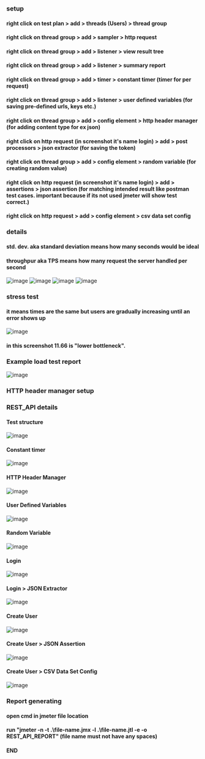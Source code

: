 <h3>setup</h3>

<h4>right click on test plan > add > threads (Users) > thread group</h4>
<h4>right click on thread group > add > sampler > http request</h4>
<h4>right click on thread group > add > listener > view result tree</h4>
<h4>right click on thread group > add > listener > summary report</h4>
<h4>right click on thread group > add > timer > constant timer (timer for per request)</h4>
<h4>right click on thread group > add > listener > user defined variables (for saving pre-defined urls, keys etc.)</h4>
<h4>right click on thread group > add > config element > http header manager (for adding content type for ex json)</h4>
<h4>right click on http request (in screenshot it's name login) > add > post processors > json extractor (for saving the token)</h4>
<h4>right click on thread group > add > config element > random variable (for creating random value)</h4>
<h4>right click on http request (in screenshot it's name login) > add > assertions > json assertion (for matching intended result like postman test cases. important because if its not used jmeter will show test correct.)</h4>
<h4>right click on http request > add > config element > csv data set config</h4>

<h3>details</h3>
<h4>std. dev. aka standard deviation means how many seconds would be ideal</h4>
<h4>throughpur aka TPS means how many request the server handled per second</h4>

![image](https://github.com/ReNayeem/JMeter/assets/96969117/a4375fd2-5dda-4030-ae65-12f35fed2e77)
![image](https://github.com/ReNayeem/JMeter/assets/96969117/f712947b-b2d0-4f97-bdc9-66960855fe3a)
![image](https://github.com/ReNayeem/JMeter/assets/96969117/3fb6687f-aeca-45cb-a40d-ab3114bfb9c6)
![image](https://github.com/ReNayeem/JMeter/assets/96969117/278ba1f7-179c-44e3-b943-01d507dec09c)


<h3>stress test</h3>
<h4>it means times are the same but users are gradually increasing until an error shows up</h4>

![image](https://github.com/ReNayeem/JMeter/assets/96969117/994a456a-29e9-4bf5-8f42-66f93b3503aa)

<h4>in this screenshot 11.66 is "lower bottleneck".</h4>


<h3>Example load test report</h3>

![image](https://github.com/ReNayeem/JMeter/assets/96969117/8bc856e7-e920-484f-95fa-71585e1f1c89)


<h3>HTTP header manager setup</h3>


<h3>REST_API details</h3>
<h4>Test structure</h4>

![image](https://github.com/ReNayeem/JMeter/assets/96969117/c8d53a75-c8e2-4c9d-99d8-72e317a18f47)

<h4>Constant timer</h4>

![image](https://github.com/ReNayeem/JMeter/assets/96969117/ca1fcf4d-60e4-4f99-bd53-e506a396c277)

<h4>HTTP Header Manager</h4>

![image](https://github.com/ReNayeem/JMeter/assets/96969117/707d4055-7b56-4d44-ad7f-6a11a6dda52c)

<h4>User Defined Variables</h4>

![image](https://github.com/ReNayeem/JMeter/assets/96969117/acadbd35-6874-47cc-ab99-4ad90414c94b)

<h4>Random Variable</h4>

![image](https://github.com/ReNayeem/JMeter/assets/96969117/ba6ba9f9-343c-46fb-9b6e-2f3dd176c991)

<h4>Login</h4>

![image](https://github.com/ReNayeem/JMeter/assets/96969117/5f89663c-d90e-4bd9-a8ed-0c13b459ae43)

<h4>Login > JSON Extractor</h4>

![image](https://github.com/ReNayeem/JMeter/assets/96969117/836fdd8a-6705-4d8d-9d3e-c70354350f4c)

<h4>Create User</h4>

![image](https://github.com/ReNayeem/JMeter/assets/96969117/d2c6b68e-46d3-45a5-b5d8-36872394f217)

<h4>Create User > JSON Assertion</h4>

![image](https://github.com/ReNayeem/JMeter/assets/96969117/5681cdfe-c2e6-40cd-b535-4b8a11cd09e6)

<h4>Create User > CSV Data Set Config</h4>

![image](https://github.com/ReNayeem/JMeter/assets/96969117/20eac8d8-07b3-49f5-9a72-3c60c707c590)


<h3>Report generating</h3>

<h4>open cmd in jmeter file location</h4>
<h4>run "jmeter -n -t .\file-name.jmx -l .\file-name.jtl -e -o REST_API_REPORT" (file name must not have any spaces)</h4>


<h4>END</h4>
